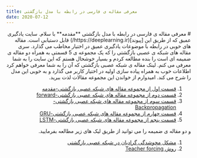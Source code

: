 ```yaml
--- 
title: معرفی مقاله ی فارسی در رابطه با مدل بازگشتی
date: 2020-07-12
---
```

<div dir='rtl' lang='fa'>
# معرفی مقاله ی فارسی در رابطه با مدل بازگشتی
**مقدمه**
با سلام. سایت یادگیری عمیق که از طریق این [پیوند](https://deeplearning.ir/) قابل دستیابی است. مقاله های خوبی در رابطه با موضوعات یادگیری عمیق در اختیار مخاطب می گذارد. سری مقاله های شبکه ی عصبی بازگشتی را که یک مجموعه ی 5 قسمتی به همراه دو مقاله ی ضمیمه ای است را بنده مطالعه کردم و بسیار خوشحال هستم که این سایت را به شما معرفی می کنم. لینک مقاله ی شبکه عصبی بازگشتی که آن را به شما معرفی خواهم کرد اطلاعات خوب به همراه پیاده سازی اولیه در اختیار کاربر می گذارد و به خوبی این مدل را شرح می کند. امیدوارم از خواندن این مجموعه مقالات لذت ببرید.

1. [قسمت اول از مجموعه مقاله های شبکه عصبی  بازگشتی-مقدمه](https://deeplearning.ir/%D8%A2%D9%85%D9%88%D8%B2%D8%B4-%D8%B4%D8%A8%DA%A9%D9%87-%D9%87%D8%A7%DB%8C-%D8%B9%D8%B5%D8%A8%DB%8C-%D8%A8%D8%A7%D8%B2%DA%AF%D8%B4%D8%AA%DB%8C-recurrent-neural-networks-%D8%A8%D8%AE%D8%B4-%D8%A7/)
2. [قسمت دوم از مجموعه مقاله های شبکه عصبی بازگشتی-forward](https://deeplearning.ir/%D8%A2%D9%85%D9%88%D8%B2%D8%B4-%D8%B4%D8%A8%DA%A9%D9%87-%D9%87%D8%A7%DB%8C-%D8%B9%D8%B5%D8%A8%DB%8C-%D8%A8%D8%A7%D8%B2%DA%AF%D8%B4%D8%AA%DB%8C-recurrent-neural-networks-%D8%A8%D8%AE%D8%B4-%D8%AF/)
3. [قسمت سوم از مجموعه مقاله های شبکه عصبی بازگشتی-Backpropagation](https://deeplearning.ir/%D8%A2%D9%85%D9%88%D8%B2%D8%B4-%D8%B4%D8%A8%DA%A9%D9%87-%D9%87%D8%A7%DB%8C-%D8%B9%D8%B5%D8%A8%DB%8C-%D8%A8%D8%A7%D8%B2%DA%AF%D8%B4%D8%AA%DB%8C-recurrent-neural-network-%D8%A8%D8%AE%D8%B4-%D8%B3/)
4. [قسمت چهارم از مجموعه مقاله های شبکه عصبی بازگشتی-GRU](https://deeplearning.ir/%D8%A2%D9%85%D9%88%D8%B2%D8%B4-%D8%B4%D8%A8%DA%A9%D9%87-%D8%B9%D8%B5%D8%A8%DB%8C-%D8%A8%D8%A7%D8%B2%DA%AF%D8%B4%D8%AA%DB%8C-%D8%A8%D8%AE%D8%B4-%DA%86%D9%87%D8%A7%D8%B1%D9%85-%D9%85%D8%B9%D8%B1%D9%81/)
5. [قسمت پنجم از مجموعه مقاله های شبکه عصبی بازگشتی-LSTM](https://deeplearning.ir/%D8%A2%D9%85%D9%88%D8%B2%D8%B4-%D8%B4%D8%A8%DA%A9%D9%87-%D8%B9%D8%B5%D8%A8%DB%8C-%D8%A8%D8%A7%D8%B2%DA%AF%D8%B4%D8%AA%DB%8C-%D8%A8%D8%AE%D8%B4-%D9%BE%D9%86%D8%AC%D9%85-%D9%85%D8%B9%D8%B1%D9%81%DB%8C/)

و دو مقاله ی ضمیمه را می توانید از طریق لیک های زیر مطالعه بفرمایید.

1. [مشکل محوشدگی گرادیان در شبکه عصبی بازگشتی](https://deeplearning.ir/%D9%85%D8%B4%DA%A9%D9%84-%D9%85%D8%AD%D9%88-%D8%B4%D8%AF%DA%AF%DB%8C-%DA%AF%D8%B1%D8%A7%D8%AF%DB%8C%D8%A7%D9%86-vanishing-gradient-%D8%AF%D8%B1-%D8%B4%D8%A8%DA%A9%D9%87-%D8%B9%D8%B5%D8%A8%DB%8C/)
2. [روش Teacher forcing](https://deeplearning.ir/%D8%B1%D9%88%D8%B4-teacher-forcing-%DA%86%DB%8C%D8%B3%D8%AA%D8%9F/)
</div>
